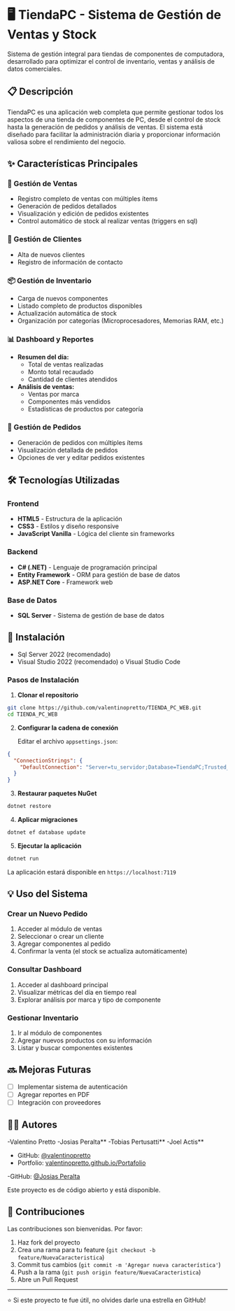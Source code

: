 # 🖥️ TiendaPC - Sistema de Gestión de Ventas y Stock

Sistema de gestión integral para tiendas de componentes de computadora, desarrollado para optimizar el control de inventario, ventas y análisis de datos comerciales.

## 📋 Descripción

TiendaPC es una aplicación web completa que permite gestionar todos los aspectos de una tienda de componentes de PC, desde el control de stock hasta la generación de pedidos y análisis de ventas. El sistema está diseñado para facilitar la administración diaria y proporcionar información valiosa sobre el rendimiento del negocio.

## ✨ Características Principales

### 🛒 Gestión de Ventas
- Registro completo de ventas con múltiples ítems
- Generación de pedidos detallados
- Visualización y edición de pedidos existentes
- Control automático de stock al realizar ventas (triggers en sql)

### 👥 Gestión de Clientes
- Alta de nuevos clientes
- Registro de información de contacto

### 📦 Gestión de Inventario
- Carga de nuevos componentes
- Listado completo de productos disponibles
- Actualización automática de stock
- Organización por categorías (Microprocesadores, Memorias RAM, etc.)

### 📊 Dashboard y Reportes
- **Resumen del día:**
  - Total de ventas realizadas
  - Monto total recaudado
  - Cantidad de clientes atendidos
- **Análisis de ventas:**
  - Ventas por marca
  - Componentes más vendidos
  - Estadísticas de productos por categoría

### 📄 Gestión de Pedidos
- Generación de pedidos con múltiples ítems
- Visualización detallada de pedidos
- Opciones de ver y editar pedidos existentes

## 🛠️ Tecnologías Utilizadas

### Frontend
- **HTML5** - Estructura de la aplicación
- **CSS3** - Estilos y diseño responsive
- **JavaScript Vanilla** - Lógica del cliente sin frameworks

### Backend
- **C# (.NET)** - Lenguaje de programación principal
- **Entity Framework** - ORM para gestión de base de datos
- **ASP.NET Core** - Framework web

### Base de Datos
- **SQL Server** - Sistema de gestión de base de datos

## 🚀 Instalación
- Sql Server 2022 (recomendado)
- Visual Studio 2022 (recomendado) o Visual Studio Code

### Pasos de Instalación

1. **Clonar el repositorio**
```bash
git clone https://github.com/valentinopretto/TIENDA_PC_WEB.git
cd TIENDA_PC_WEB
```

2. **Configurar la cadena de conexión**
   
   Editar el archivo `appsettings.json`:
```json
{
  "ConnectionStrings": {
    "DefaultConnection": "Server=tu_servidor;Database=TiendaPC;Trusted_Connection=True;"
  }
}
```

3. **Restaurar paquetes NuGet**
```bash
dotnet restore
```

4. **Aplicar migraciones**
```bash
dotnet ef database update
```

5. **Ejecutar la aplicación**
```bash
dotnet run
```

La aplicación estará disponible en `https://localhost:7119`

## 💡 Uso del Sistema

### Crear un Nuevo Pedido
1. Acceder al módulo de ventas
2. Seleccionar o crear un cliente
3. Agregar componentes al pedido
4. Confirmar la venta (el stock se actualiza automáticamente)

### Consultar Dashboard
1. Acceder al dashboard principal
2. Visualizar métricas del día en tiempo real
3. Explorar análisis por marca y tipo de componente

### Gestionar Inventario
1. Ir al módulo de componentes
2. Agregar nuevos productos con su información
3. Listar y buscar componentes existentes

## 🔜 Mejoras Futuras

- [ ] Implementar sistema de autenticación
- [ ] Agregar reportes en PDF
- [ ] Integración con proveedores

## 👨‍💻 Autores
-Valentino Pretto
-Josias Peralta**
-Tobias Pertusatti**
-Joel Actis**

- GitHub: [@valentinopretto](https://github.com/valentinopretto)
- Portfolio: [valentinopretto.github.io/Portafolio](https://valentinopretto.github.io/Portafolio/)

-GitHub: [@Josias Peralta](https://github.com/josiasperalta)

Este proyecto es de código abierto y está disponible.

## 🤝 Contribuciones

Las contribuciones son bienvenidas. Por favor:
1. Haz fork del proyecto
2. Crea una rama para tu feature (`git checkout -b feature/NuevaCaracteristica`)
3. Commit tus cambios (`git commit -m 'Agregar nueva característica'`)
4. Push a la rama (`git push origin feature/NuevaCaracteristica`)
5. Abre un Pull Request

---

⭐ Si este proyecto te fue útil, no olvides darle una estrella en GitHub!
